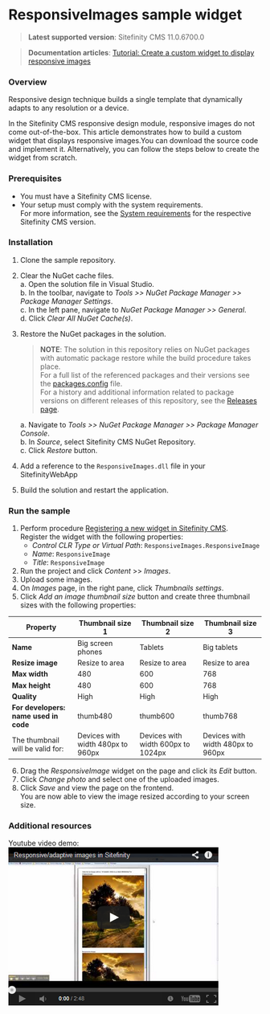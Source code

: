 ResponsiveImages sample widget
===========================================

>**Latest supported version**: Sitefinity CMS 11.0.6700.0

>**Documentation articles**: [Tutorial: Create a custom widget to display responsive images](http://docs.sitefinity.com/tutorial-create-a-custom-widget-to-display-responsive-images)

### Overview

Responsive design technique builds a single template that dynamically adapts to any resolution or a device.

In the Sitefinity CMS responsive design module, responsive images do not come out-of-the-box. This article demonstrates how to build a custom widget that displays responsive images.You can download the source code and implement it. Alternatively, you can follow the steps below to create the widget from scratch. 

### Prerequisites
- You must have a Sitefinity CMS license.
- Your setup must comply with the system requirements.  
 For more information, see the [System requirements](https://docs.sitefinity.com/system-requirements) for the  respective Sitefinity CMS version.

### Installation

1. Clone the sample repository.
2. Clear the NuGet cache files.  
 a. Open the solution file in Visual Studio.  
 b. In the toolbar, navigate to _Tools >> NuGet Package Manager >> Package Manager Settings_.  
 c. In the left pane, navigate to _NuGet Package Manager >> General_.  
 d. Click _Clear All NuGet Cache(s)_.  
3. Restore the NuGet packages in the solution.  
   
   >**NOTE**: The solution in this repository relies on NuGet packages with automatic package restore while the build procedure takes place.   
   >For a full list of the referenced packages and their versions see the [packages.config](http://github.com/Sitefinity/Telerik.Sitefinity.Samples.ResponsiveImages/blob/master/packages.config) file.    
   >For a history and additional information related to package versions on different releases of this repository, see the [Releases page](http://github.com/Sitefinity/Telerik.Sitefinity.Samples.ResponsiveImages/releases).
   >  
   a. Navigate to _Tools >> NuGet Package Manager >> Package Manager Console_.  
   b. In _Source_, select Sitefinity CMS NuGet Repository.  
   c. Click _Restore_ button.
4. Add a reference to the `ResponsiveImages.dll` file in your SitefinityWebApp
5. Build the solution and restart the application.

### Run the sample

1. Perform procedure [Registering a new widget in Sitefinity CMS](http://docs.sitefinity.com/register-a-new-widget-in-sitefinity-toolbox).   
 Register the widget with the following properties:    
   - _Control CLR Type or Virtual Path_:  `ResponsiveImages.ResponsiveImage`   
   - _Name_: `ResponsiveImage`  
   - _Title_: `ResponsiveImage`  
2. Run the project and click _Content_ >> _Images_.
3. Upload some images.
4. On _Images_ page, in the right pane, click _Thumbnails settings_.
5. Click _Add an image thumbnail size_ button and create three thumbnail sizes with the following properties:


| **Property**                          | Thumbnail size 1                            | Thumbnail size 2                             | Thumbnail size 3                            |
|-----------------------------------|---------------------------------------------|----------------------------------------------|---------------------------------------------|
| **Name**                              | Big screen phones                           | Tablets                                      | Big tablets                                 |
| **Resize image**                      | Resize to area                              | Resize to area                               | Resize to area                              |
| **Max width**                         | 480                                         | 600                                          | 768                                         |
| **Max height**                        | 480                                         | 600                                          | 768                                         |
| **Quality**                           | High                                        | High                                         | High                                        |
| **For developers: name used in code** | thumb480                                    | thumb600                                     | thumb768                                    |
| The thumbnail will be valid for:       | Devices with width 480px to 960px | Devices with width 600px to 1024px | Devices with width 480px to 960px |
6. Drag the _ResponsiveImage_ widget on the page and click its _Edit_ button.
7. Click _Change photo_ and select one of the uploaded images.
8. Click _Save_ and view the page on the frontend.  
 You are now able to view the image resized according to your screen size.

### Additional resources
Youtube video demo:   
[![Responsive/adaptive images in Sitefinity CMS](https://raw.githubusercontent.com/Sitefinity-SDK/Telerik.Sitefinity.Samples.ResponsiveImages/master/VideoEmbed.png)](https://www.youtube.com/watch?v=mUEJJx1S8Ak)
